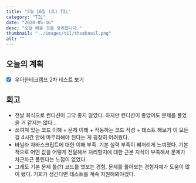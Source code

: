```yaml
---
title: "5월 16일 (토) TIL"
category: "TIL"
date: "2020-05-16"
desc: "오늘 배운 것을 정리합니다."
thumbnail: "../images/til/thumbnail.png"
alt: ""
---
```


## 오늘의 계획

- [x] 우아한테크캠프 2차 테스트 보기

## 회고

- 전날 회식으로 컨디션이 그닥 좋지 않았다. 하지만 컨디션이 좋았어도 문제를 풀었을 거 같지는 않다...
- 쓰여져 있는 코드 이해 + 문제 이해 + 작동하는 코드 작성 + 테스트 해보기 이 모든 걸 4시간 안에 마무리해야 된다는 게 굉장히 어려웠다.
- 바닐라 자바스크립트에 대한 이해 부족. 기본 실력 부족이 뼈저리게 느껴졌다. 기본적으로 어떤 값을 어떻게 전달해서 처리할지에 대한 근본 지식이 부족해서 문제가 차근차근 풀린다는 느낌이 없었다.
- 그래도 기본 문제 틀(?) 코드를 엿보는 경험, 문제를 풀어보는 경험자체가 도움이 많이 됐다. 기회가 생긴다면 테스트를 계속 지원해봐야겠다.
